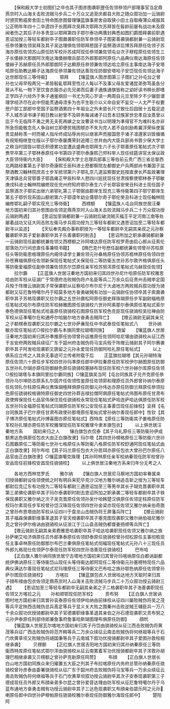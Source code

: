 <!-- { "loadSidebar": true } -->
　　【保和殿大学士初图扪之卒也其子图彦图袭职歴任佐领叅领户部理事官当定鼎燕京时入山海关击败流贼马步兵二十万众又追至庆都县大败之随众叙功加一云骑尉时颁赏勲戚房舍田土特命图彦图督理镶蓝旗事房舍自取狭小田土自取瘠薄众咸服其公正明年年四十二卒遗四子长图拜次吴拜次鄂拜次苏拜皆在髫龄前屡有战功未及叙闻者伤之其后子孙多贵显以鄂拜第四子鄂尔泰功两膺封典悉如图扪爵图拜袭前职遇恩诏加授三等轻车都尉卒子图鼐袭职任防军叅领卒子图密善袭骑都尉兼一云骑尉现任叅领兼佐领吴拜及其子吴达理俱佐领鄂拜厯国子监祭酒详后博苏拜原任佐领子苏海亦原任佐领苏山原任防军校孙苏成阿现任叅领兼佐领屯台次子穆程原任佐领生三子长倭赫次那朗阿次南达海倭赫赠兵部员外郎那郎阿原任六品典仪南达海原任佐领倭赫子苏赫原任员外郎那朗阿子达赖原任叅领兼佐领达哈立原任主事南达海子安塔哈原任助教达頼子达海原任叅领兼佐领达善现任防御安塔哈子安岱现任佐领达海子达世郎现任三等侍衞】
　　鄂拜
　　【镶蓝旗人图彦图第三子图扪之孙屯台之曾孙也父母早殁两兄一弟皆髫齓鄂拜至性过人每以不及事父母友爱诸昆弟弥笃虽各分居从不私一物下至饮食衣服亦必先兄弟而后妻子通族通旗皆称之幼好读书稍长即嗜正学四子六经外于朱子通鉴纲目一书尤为究心岁读一两周自元旦至除夕不少辍尝谓理学经济尽在此中但能贯通毋须多为也平生耿介以义命自安不妄交一人尢严于权要厯户部工部郎中至国子监祭酒累四十年祖业之外未尝长尺寸致仕后园居十五载足迹不入城市读书课子暇日教以射曾不及碎务每诫诸子曰吾本旧族家世忠孝自汝髙曾以迄于今无临阵不勇之男无夫死再嫁之女汝曹读书当以明理为凖得官不为难科名亦非所急但能敬念先人争自树立即便贫贱困顿亦不失为完人若不自刻励希冀浮荣纵使富贵显赫称羡一时而被人指斥终成玷辱尚何以继家声而报国恩乎诸子凛遵家训皆循循有规矩相继登仕版以子鄂尔泰屡膺荣封追赠三世并由内大臣兵部尚书晋少保大学士之秩当时固皆以鄂氏积德累功宜遭此盛典也鄂拜生六子长子鄂善原任笔帖式次子鄂赉早卒第三子鄂林泰原任中书第四子鄂尔泰康熙己夘科举人现任经筵讲官太保议政大臣领侍衞内大臣】
　　【保和殿大学士总理兵部事三等伯前云贵广西三省总督西北两路经畧第五子鄂尔奇康熙壬辰科进士厯都察院左都御史户兵两部尚书兼国子监祭酒教习翰林院庶吉士步军统领第六子鄂礼京几道监察御史廵按直隶长芦盐政署理天津镇总兵官鄂善子鄂昌雍正甲辰科举人厯四川廵抚现任甘肃按察使鄂林泰子鄂敏庚戌科进士翰林院编修现任兖州府知府鄂尔泰生六子长鄂容安癸丑科进士现任国子监祭酒次子鄂实出继六弟鄂礼第三子鄂弼由郡庠生现充三等侍衞第四子鄂宁郡庠生第五子鄂忻现系固山额驸第六子鄂谟年幼业儒鄂尔奇子鄂伦癸丑科进士现任翰林院编修鄂礼嗣子鄂实现充三等侍衞】
　　西楞额
　　【镶蓝族人屯台同族世居汪秦地方国初来归其孙恩图由佐领定鼎燕京时入山海关击败流贼马步兵二十万众叙功授云骑尉两遇】
　　【恩诏加至骑都尉兼一云骑尉后破流贼灭福王平定河南江南等处屡着战功又征大同击败左衞马步兵叙功授为三等轻车都尉又遇恩诏加至二等轻车都尉寻以监造】
　　【天坛奉先殿办事称职授为一等轻车都尉卒无嗣其亲叔之元孙察馨袭职卒其子爱新袭职卒其子乐善袭职时削去】
　　【恩诏所加之职承袭骑都尉兼一云骑尉现任副都统兼佐领又西楞额之孙阿喀达原任防军校罗奇由启心郎从征索伦部落効力行间忠直任事兼晓书籍】
　　【赐巴克什号厯任副都统兼佐领曾孙苏柱原任头等防衞恩格理原任内阁侍读学士兼佐领元孙桑格原任协领苏栢林原任佐领四世孙苍赛福俱原任佐领新保现任笔帖式关保现任二等防衞五世孙苏尔敦齐格俱原任头等防衞爱福原任副叅领兼佐领苏尔岱原任亲军校苏努浑原任笔帖式乌赫现任佐领】
　　拉尔霸
　　【正蓝旗人世居汪秦地方国初来归其四世孙尼什哈原任防军校雅思哈由防军校从征湖广于常德府击败贼伪将卢名臣等兵二万余众后征贵州击贼李定国兵殁于阵赠云骑尉其子常保袭职从征察哈尔布尔尼于大卤地方两败贼兵叙功授为骑都尉又征厄鲁特噶尔丹于昭莫多地方奋勇破贼有功加一云骑尉任协领卒其子索鼐袭职卒其子苏格现袭职又拉尔霸之五世孙鼐松阿原任御史拜珠瑚原任步军副尉福格原任笔帖式哈尔布原任防军校赫雅图原任骁骑校六世孙阿素那尔泰俱原任笔帖式索尔泰色德俱现任笔帖式哈喜原任骁骑校石图原任防军校色克臣现任骁骑校吴拉禅由防军校从征凖噶尔在和通呼尔哈脑尔地方奋勇击贼阵亡】
　　【赠云骑尉无嗣其亲兄之子额楞泰现袭职又拉尔霸之七世孙萨亷现任中书武泰现任笔帖式八
　　世孙纳敏亦现任笔帖式○按拉尔霸与本旗同里拉瑚塔同族】
　　旒留
　　【镶蓝旗人世居汪秦地方国初来归其孙凖推原任协领曾孙运推原任佐领阿哈尼堪由骁骑校从征江西于吉安府两败贼兵续征广东于韶州府击贼伪将马宝兵殁于阵赠云骑尉其子阿尔赛袭职卒其子阿发哈现袭职又旒留之元孙永爱现任防御阿哈礼原任笔帖式】
　　以上俱系应立传之人其余无事迹可立传者附载于后
　　正蓝旗拉瑚塔【其元孙瑚特海原任佐领六十原任步军校四世孙玛凖原任郎中伊拉秦原任防军校伊尔赫图原任防御五世孙扎尔瑚亦原任防御赫色原任骁骑校塞赫布现任防军校六世孙赫尔库原任佐领○按拉瑚塔与本旗同里拉尔霸同族】○镶蓝旗吴当阿【屯台同族其子兑齐克原任叅领孙乌尔坤防古原系扎尔固齐任佐领性鉴原任佐领郭和理原任员外郎曾孙纳尔泰原任佐领扎尔柱原任典仪赉珠瑚檀拜俱原任防御元孙伟达亦原任防御兰拜原任叅领拉色原任骁骑校格锡特原任御史四世孙莽吉禄拉僧阿俱原任笔帖式伟图布原任甘肃布政使辉保现任七品官伟保住现任骁骑校永常现任笔帖式萨哈连萨哈达俱原任防军校五世孙玛全福原任笔帖式玛瑚原任防军校公安现任主事善岱现任前锋校】衮拜【屯台同族其子巴什原任甘肃布政使孙那塔原任笔帖式曾孙纳尔善现任郎中】性钦【其子博济原任笔帖式孙博喜图亦原任笔帖式】西特库【原任三等防衞其子姜格原任防军校孙扎理亦原任防军校雅理现任防军校雅理今隶本旗包衣】
　　以上俱世居汪秦地方系
　　国初来归之人
　　镶白旗包衣侃泰【其子乌礼原任三等防衞孙伊成额黒达色俱原任包衣大由正白旗改隶】玛尔塔【其四世孙楞格原任三等防衞六世孙石图霸原任二等防衞七世孙七格原任头等防衞八格原任防军校舒通阿现任笔帖式由正白旗改隶】阿尔布哈【其子玛兰原任包衣大孙思珥亦原任包衣大曾孙巴尔原任八品官由正白旗改隶】○镶蓝旗噶克珠理【其孙阿林原任亲军校纳秦现任防军校曾孙安品现任前锋校安昌现任骁骑校】
　　以上俱世居汪秦地方系来归年分无考之人











　　各地方西林觉罗氏
　　雅尔纳
　　【镶白旗人世居尼马察地方国初率眷属来归授骑都尉设佐领使统之时有明兵来犯华克沙汉地方雅尔纳追击斩之授为三等轻车都尉后克辽东有功授为二等轻车都尉三遇恩诏加至三等男卒其长子瑚克晋袭职卒其第三弟佛伦袭职卒其子玛尔泰袭职时削去恩诏所加之职承袭二等轻车都尉卒其子铁保现袭职又雅尔纳之次子吴克晋原任佐领孙吴什哈韩楚汉俱原任佐领定柱原任防军校玛尔素现任步军校曾孙岱汉珠现任佐领四世孙金梁亦现任佐领又雅尔纳亲伯奇旒之曾孙布思塔由防军校从征四川于盘龙山击贼伪将王屏藩兵阵亡】
　　【赠云骑尉其子福森保袭职缘事革退其子官天绶袭职卒其子塞克图现袭职又雅尔纳伯祖尼雅尔克之曾孙伊尔格讷由骁骑校从征浙江于江山县击贼伪都督姜扬顺等兵阵亡】
　　【赠云骑尉无嗣其亲弟费雅思哈袭职卒其子哈达哈袭职现任佐领又雅尔纳之族孙萨喇艾哈济俱原任员外郎凖泰原任佐领舒泰原任骁骑校曾孙彻松原任主事彻栢现任主事卓林原任防御那尔布巴兰秦俱原任笔帖式彻福现任笔帖式元孙八十三现任员外郎九格现仕佐领萨尔泰现任防军校四世孙浩善现任骁骑校】
　　巴布哈
　　【正白旗人雅尔纳同族世居宁古塔地方国初来归其曾孙玛喀纳原任白都讷副都统伊佛讷原任三等侍衞岱山现任头等侍衞达郎阿现任二等侍衞元孙塞楞特现任六品典仪满达尔善现任笔帖式尼玛理原任三等侍衞又巴布哈之族孙鄂色纳原任佐领曾孙萨尔图现任骁骑校】
　　方喀拉
　　【镶蓝旗包衣人世居哈达地方天聪时来归其子顔布禄由包衣佐领定鼎燕京时入山海关击败流贼马步兵二十万众叙功授云骑尉三遇】
　　【恩诏加至三等轻车都尉卒无嗣其亲弟之子二格袭职卒其子浩善袭职现任佐领又方喀拉之元
　　孙和顺鄂现任防军校】
　　贲布努
　　【正白旗人世居讷图村地方国初来归其曽孙衮泰原任佐领伊哈纳由前锋校从征四川屡败贼伪将吴之茂等兵平定陜西击贼伪总兵髙定等兵于显义关大败之围秦州击败逆贼王辅臣兵一万八千余众叙功优授骑都尉卒其子官德袭职缘事革退其亲伯之孙石德现袭职又贲布努之元孙尹泰原任刑部侍郎兼詹事府詹事哈斯瑚图理布俱原任防御】
　　顔玳
　　【镶蓝旗人世居瓦尔喀地方国初来归其子丹岱由骁骑校从征江西击败贼伪将黄茂等兵征广西击败贼伪将范齐韩等兵二万余众续征云南击败贼伪将何继祖等兵于石门坎黄草坝又败贼伪将胡国秉等兵于云南城下叙功优授骑都尉卒其子爱图孙敦柱相继承袭】
　　贝楞额
　　【正红旗人世居吉阳地方国初来归其孙纳秦原任三等防衞西特库原任笔帖式鄂尔浑由骁骑校从征云南累着军功优授骑都尉卒其子浑敦孙胡理巴相继承袭又贝楞额之曾孙萨克新原任鸣赞】
　　布顔
　　【正白旗人世居长白山地方国初同族众来归擢置五大臣之列其子布拉喀原任内务府总管孙纳秦原任骁骑校曾孙彦泰由委署骁骑校从征广东于韶州府击败贼伪将马宝等兵一万余众续征云南击败贼伪将何继祖等兵于石门坎黄草坝叙功授云骑尉卒其次子安泰现袭职第三子德成现任员外郎又布顔亲弟多尔昆之曾孙爱音达理由防军校从征厄鲁特噶尔丹于乌蓝布通地方奋勇击贼有功授云骑尉卒其子三达色现袭职又布顔亲伯碧乐阿之元孙喇原任郎中四世孙萨穆帕原任骁骑校雅尔泰现任防御雅尔海现任郎中】
　　楚阳阿
